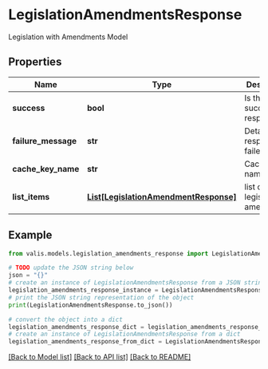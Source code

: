 # LegislationAmendmentsResponse

Legislation with Amendments Model

## Properties

Name | Type | Description | Notes
------------ | ------------- | ------------- | -------------
**success** | **bool** | Is this a successful response? | [optional] 
**failure_message** | **str** | Details if this response failed | [optional] 
**cache_key_name** | **str** | CacheKey name | [optional] 
**list_items** | [**List[LegislationAmendmentResponse]**](LegislationAmendmentResponse.md) | list of legislation amendments | [optional] 

## Example

```python
from valis.models.legislation_amendments_response import LegislationAmendmentsResponse

# TODO update the JSON string below
json = "{}"
# create an instance of LegislationAmendmentsResponse from a JSON string
legislation_amendments_response_instance = LegislationAmendmentsResponse.from_json(json)
# print the JSON string representation of the object
print(LegislationAmendmentsResponse.to_json())

# convert the object into a dict
legislation_amendments_response_dict = legislation_amendments_response_instance.to_dict()
# create an instance of LegislationAmendmentsResponse from a dict
legislation_amendments_response_from_dict = LegislationAmendmentsResponse.from_dict(legislation_amendments_response_dict)
```
[[Back to Model list]](../README.md#documentation-for-models) [[Back to API list]](../README.md#documentation-for-api-endpoints) [[Back to README]](../README.md)


